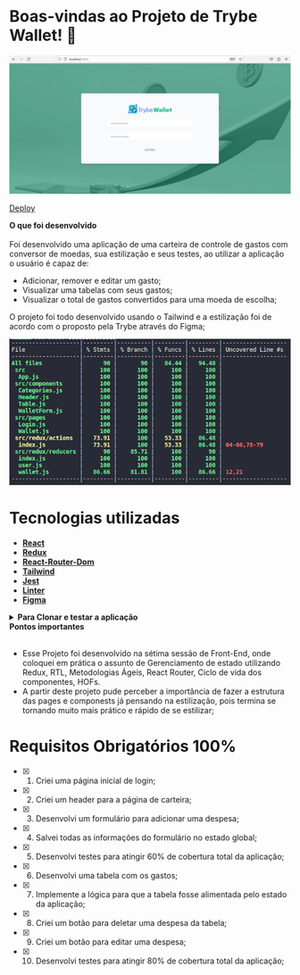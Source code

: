 
# Boas-vindas ao Projeto de Trybe Wallet! 🚀

![git-trybeWallet](trybeWallet.gif)

[Deploy](https://georgia-rocha.github.io/Trybe-Wallet)

<summary><strong>O que foi desenvolvido</strong></summary><br />
  Foi desenvolvido uma aplicação de uma carteira de controle de gastos com conversor de moedas, sua estilização e seus testes,
  ao utilizar a aplicação o usuário é capaz de:

- Adicionar, remover e editar um gasto;
- Visualizar uma tabelas com seus gastos;
- Visualizar o total de gastos convertidos para uma moeda de escolha;
  
O projeto foi todo desenvolvido usando o Tailwind e a estilização foi de acordo com o proposto pela Trybe através do Figma;

  ![img-teste-trybeWallet](teste.png)

# Tecnologias utilizadas <a name="tecnologias"></a>
- [**React**](https://legacy.reactjs.org/docs/getting-started.html)
- [**Redux**](https://redux.js.org/)
- [**React-Router-Dom**](https://reactrouter.com/en/main)
- [**Tailwind**](https://v2.tailwindcss.com/docs)
- [**Jest**](https://jestjs.io/docs/getting-started)
- [**Linter**](https://eslint.org/docs/latest/)
- [**Figma**](https://www.figma.com/best-practices/guide-to-developer-handoff/components-styles-and-documentation/)

<details>
  <summary><strong>Para Clonar e testar a aplicação</strong></summary>
  
### Será necessário ter instalado na sua máquina:
     
  Node v16 +

<summary><strong>Para clonar e testar</strong></summary><br />

1. Clone o repositório  
  ```
  git clone git@github.com:georgia-rocha/Trybe-Wallet.git`
  ```

2. Entre na pasta que você acabou de clonar
  ```
  cd Trybe-Wallet
  ```
3.  Instale as dependências:
  ```
  npm install
  ```
4. Iniciar a aplicação na sua máquina:
  ```
  npm start
  ```
 5. Para rodar os testes
  ```
  npm test
  ```
</details>

<summary><strong>Pontos importantes</strong></summary><br/>

* Esse Projeto foi desenvolvido na sétima sessão de Front-End, onde coloquei em prática o assunto de Gerenciamento de 
  estado utilizando Redux, RTL, Metodologias Ágeis, React Router, Ciclo de vida dos componentes, HOFs.
* A partir deste projeto pude perceber a importância de fazer a estrutura das pages e componests já pensando na estilização,
pois termina se tornando muito mais prático e rápido de se estilizar;

# Requisitos Obrigatórios 100%

- [x] 1. Criei uma página inicial de login;
- [x] 2. Criei um header para a página de carteira;
- [x] 3. Desenvolvi um formulário para adicionar uma despesa;
- [x] 4. Salvei todas as informações do formulário no estado global;
- [x] 5. Desenvolvi testes para atingir 60% de cobertura total da aplicação;
- [x] 6. Desenvolvi uma tabela com os gastos;
- [x] 7. Implemente a lógica para que a tabela fosse alimentada pelo estado da aplicação;
- [x] 8. Criei um botão para deletar uma despesa da tabela;
- [x] 9. Criei um botão para editar uma despesa;
- [x] 10. Desenvolvi testes para atingir 80% de cobertura total da aplicação;
